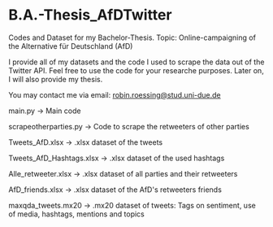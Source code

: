 # B.A.-Thesis_AfDTwitter
Codes and Dataset for my Bachelor-Thesis. Topic: Online-campaigning of the Alternative für Deutschland (AfD)

I provide all of my datasets and the code I used to scrape the data out of the Twitter API. Feel free to use the code for your researche purposes. Later on, I will also provide my thesis.

You may contact me via email: robin.roessing@stud.uni-due.de

main.py -> 
Main code

scrapeotherparties.py -> 
Code to scrape the retweeters of other parties

Tweets_AfD.xlsx -> 
.xlsx dataset of the tweets

Tweets_AfD_Hashtags.xlsx -> 
.xlsx dataset of the used hashtags

Alle_retweeter.xlsx -> 
.xlsx dataset of all parties and their retweeters

AfD_friends.xlsx -> 
.xlsx dataset of the AfD's retweeters friends

maxqda_tweets.mx20 -> 
.mx20 dataset of tweets: Tags on sentiment, use of media, hashtags, mentions and topics
